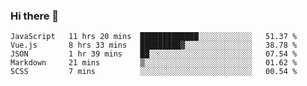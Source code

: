### Hi there 👋

<!--
**xin-code/Xin-code** is a ✨ _special_ ✨ repository because its `README.md` (this file) appears on your GitHub profile.

Here are some ideas to get you started:
<!--START_SECTION:waka-->
```text
JavaScript   11 hrs 20 mins  █████████████░░░░░░░░░░░░   51.37 % 
Vue.js       8 hrs 33 mins   █████████▓░░░░░░░░░░░░░░░   38.78 % 
JSON         1 hr 39 mins    ██░░░░░░░░░░░░░░░░░░░░░░░   07.54 % 
Markdown     21 mins         ▒░░░░░░░░░░░░░░░░░░░░░░░░   01.62 % 
SCSS         7 mins          ░░░░░░░░░░░░░░░░░░░░░░░░░   00.54 % 
```
<!--END_SECTION:waka-->

